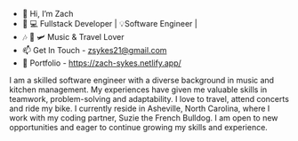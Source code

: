 - 👋 Hi, I’m Zach
-  🌱 💻 Fullstack Developer | 💡Software Engineer |
-  🎶 🎸 🛩️  Music & Travel Lover 
- 📫 Get In Touch - zsykes21@gmail.com
- 💼 Portfolio - https://zach-sykes.netlify.app/

I am a skilled software engineer with a diverse background in music and kitchen management. My experiences have given me valuable skills in teamwork, problem-solving and adaptability. I love to travel, attend concerts and ride my bike. I currently reside in Asheville, North Carolina, where I work with my coding partner, Suzie the French Bulldog. I am open to new opportunities and eager to continue growing my skills and experience.

<!---
Calathea-Z/Calathea-Z is a ✨ special ✨ repository because its `README.md` (this file) appears on your GitHub profile.
You can click the Preview link to take a look at your changes.
--->
